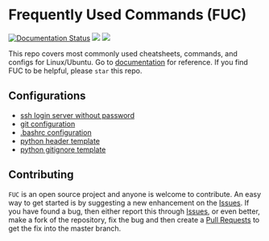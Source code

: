 # Frequently Used Commands (FUC)
[![Documentation Status](https://readthedocs.org/projects/fuc/badge/?version=latest)](https://fuc.readthedocs.io/en/latest/?badge=latest)
![](https://img.shields.io/github/license/PingjunChen/FUC.svg)
![](https://img.shields.io/github/stars/PingjunChen/FUC.svg)

This repo covers most commonly used cheatsheets, commands, and configs for Linux/Ubuntu. Go to  [documentation](https://fuc.readthedocs.io) for reference. If you find FUC to be helpful, please `star` this repo.

## Configurations
* [ssh login server without password](config/ssh_login_no_passwd.md)
* [git configuration](config/git.config)
* [.bashrc configuration](config/bashrc.config)
* [python header template](config/python_head.py)
* [python gitignore template](config/python.gitignore)

## Contributing
``FUC`` is an open source project and anyone is welcome to contribute. An easy way to get started is by suggesting a new enhancement on the [Issues](https://github.com/PingjunChen/FUC/issues). If you have found a bug, then either report this through [Issues](https://github.com/PingjunChen/FUC/issues), or even better, make a fork of the repository, fix the bug and then create a [Pull Requests](https://github.com/PingjunChen/FUC/pulls) to get the fix into the master branch.
